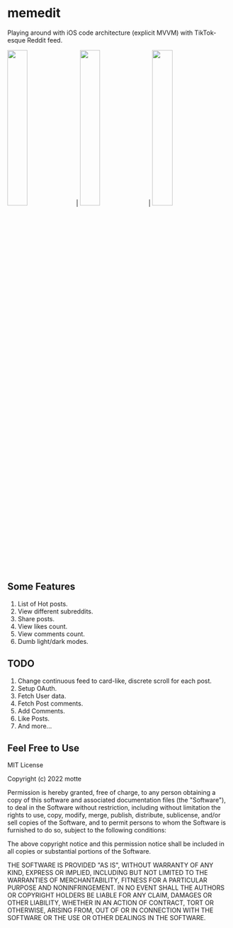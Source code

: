 # memedit
Playing around with iOS code architecture (explicit MVVM) with TikTok-esque Reddit feed.

<img src="https://user-images.githubusercontent.com/3143788/202963028-a8120783-374e-4e78-a197-abd37a4aebf4.jpeg" width=30% height=30% /> | 
<img src="https://user-images.githubusercontent.com/3143788/202963287-6783246c-e775-4ac3-8062-48dae50cbaa9.jpeg" width=30% height=30% /> |
<img src="https://user-images.githubusercontent.com/3143788/202964108-02f545ac-ae5e-4f38-88a3-ca346607c552.jpeg" width=30% height=30% />

## Some Features
1. List of Hot posts.
2. View different subreddits.
3. Share posts.
4. View likes count.
5. View comments count.
6. Dumb light/dark modes.

## TODO
1. Change continuous feed to card-like, discrete scroll for each post.
2. Setup OAuth.
3. Fetch User data.
4. Fetch Post comments.
5. Add Comments.
6. Like Posts.
7. And more...

## Feel Free to Use
MIT License

Copyright (c) 2022 motte

Permission is hereby granted, free of charge, to any person obtaining a copy
of this software and associated documentation files (the "Software"), to deal
in the Software without restriction, including without limitation the rights
to use, copy, modify, merge, publish, distribute, sublicense, and/or sell
copies of the Software, and to permit persons to whom the Software is
furnished to do so, subject to the following conditions:

The above copyright notice and this permission notice shall be included in all
copies or substantial portions of the Software.

THE SOFTWARE IS PROVIDED "AS IS", WITHOUT WARRANTY OF ANY KIND, EXPRESS OR
IMPLIED, INCLUDING BUT NOT LIMITED TO THE WARRANTIES OF MERCHANTABILITY,
FITNESS FOR A PARTICULAR PURPOSE AND NONINFRINGEMENT. IN NO EVENT SHALL THE
AUTHORS OR COPYRIGHT HOLDERS BE LIABLE FOR ANY CLAIM, DAMAGES OR OTHER
LIABILITY, WHETHER IN AN ACTION OF CONTRACT, TORT OR OTHERWISE, ARISING FROM,
OUT OF OR IN CONNECTION WITH THE SOFTWARE OR THE USE OR OTHER DEALINGS IN THE
SOFTWARE.

